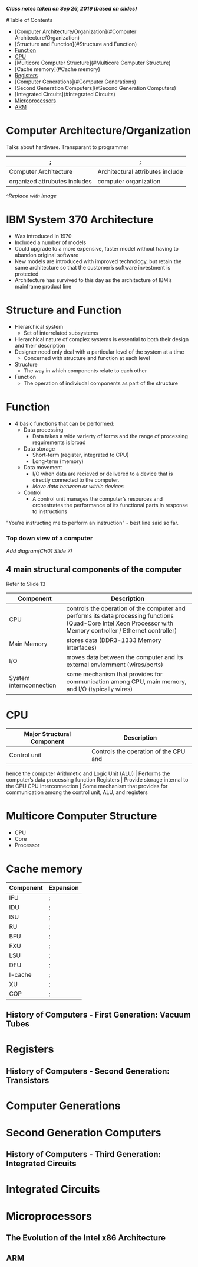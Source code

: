 ***Class notes taken on Sep 26, 2019 (based on slides)***

#Table of Contents

- [Computer Architecture/Organization](#Computer Architecture/Organization)
- [Structure and Function](#Structure and Function)
- [Function](#Function)
- [CPU](#CPU)
- [Multicore Computer Structure](#Multicore Computer Structure)
- [Cache memory](#Cache memory)
- [Registers](#Registers)
- [Computer Generations](#Computer Generations)
- [Second Generation Computers](#Second Generation Computers)
- [Integrated Circuits](#Integrated Circuits)
- [Microprocessors](#Microprocessors)
- [ARM](#ARM)

# Computer Architecture/Organization

Talks about hardware. Transparant to programmer

; | ;
--- | ---
Computer Architecture | Architectural attributes include
organized attrubutes includes | computer organization

*^Replace with image*

# IBM System 370 Architecture
- Was introduced in 1970
- Included a number of models
- Could upgrade to a more expensive, faster model without having to abandon original software
- New models are introduced with improved technology, but retain the same architecture so that the customer’s software investment is protected
- Architecture has survived to this day as the architecture of IBM’s mainframe product line

# Structure and Function

- Hierarchical system
  - Set of interrelated subsystems
- Hierarchical nature of complex systems is essential to both their design and their description
- Designer need only deal with a particular level of the system at a time
  - Concerned with structure and function at each level
- Structure
  - The way in which components relate to each other
- Function
  - The operation of indiviudal components as part of the structure

# Function
- 4 basic functions that can be performed:
  - Data processing
    - Data takes a wide varierty of forms and the range of processing requirements is broad
  - Data storage
    - Short-term (register, integrated to CPU)
    - Long-term (memory)
  - Data movement
    - I/O when data are recieved or delivered to a device that is directly connected to the computer.
    - *Move data between or within devices*
  - Control
    - A control unit manages the computer’s resources and orchestrates the performance of its functional parts in response to instructions

"You're instructing me to perform an instruction" - best line said so far.

### Top down view of a computer

*Add diagram(CH01 Slide 7)*

## 4 main structural components of the computer
Refer to Slide 13

Component | Description
--------  | -----------
CPU | controls the operation of the computer and performs its data processing functions (Quad-Core Intel Xeon Processor with Memory controller / Ethernet controller)
Main Memory | stores data (DDR3-1333 Memory Interfaces)
I/O | moves data between the computer and its external enviornment (wires/ports)
System internconnection | some mechanism that provides for communication among CPU, main memory, and I/O (typically wires)

# CPU
Major Structural Component | Description
-------------------------- | -----------
Control unit | Controls the operation of the CPU and
hence the computer
Arithmetic and Logic Unit (ALU) | Performs the computer’s data processing function
Registers | Provide storage internal to the CPU
CPU Interconnection | Some mechanism that provides for communication among the control unit, ALU, and registers

# Multicore Computer Structure
- CPU
- Core
- Processor

# Cache memory
Component | Expansion
----------| ---------
IFU | ;
IDU | ;
ISU | ;
RU | ;
BFU | ;
FXU | ;
LSU | ;
DFU | ;
I-cache | ;
XU | ;
COP | ;

## History of Computers - First Generation: Vacuum Tubes

# Registers

## History of Computers - Second Generation: Transistors

# Computer Generations

# Second Generation Computers

##  History of Computers - Third Generation: Integrated Circuits

# Integrated Circuits

# Microprocessors

## The Evolution of the Intel x86 Architecture

## ARM
